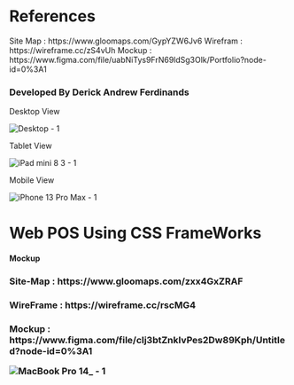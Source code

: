 <h1>References</h1>
Site Map : https://www.gloomaps.com/GypYZW6Jv6
Wirefram : https://wireframe.cc/zS4vUh
Mockup : https://www.figma.com/file/uabNiTys9FrN69ldSg3Olk/Portfolio?node-id=0%3A1

<h3>Developed By Derick Andrew Ferdinands</h3>

Desktop View

![Desktop - 1](https://user-images.githubusercontent.com/101160326/190047547-8df35f03-2431-4e23-b141-0944e95b7daf.png)

Tablet View

![iPad mini 8 3 - 1](https://user-images.githubusercontent.com/101160326/190048152-0b4bb418-f612-42b5-b25f-4b0ccbd0ae56.png)

Mobile View

![iPhone 13 Pro Max - 1](https://user-images.githubusercontent.com/101160326/190048176-1f99002d-c2af-4df9-9166-479b6b014257.png)


<h1> Web POS Using CSS FrameWorks</h1>
<h4>Mockup</h4>

<h3> Site-Map : https://www.gloomaps.com/zxx4GxZRAF </h3>

<h3> WireFrame : https://wireframe.cc/rscMG4</h3>

<h3> Mockup : https://www.figma.com/file/cIj3btZnkIvPes2Dw89Kph/Untitled?node-id=0%3A1 </3>

![MacBook Pro 14_ - 1](https://user-images.githubusercontent.com/101160326/190312299-09d9782a-48e0-4fa8-b736-efa46c55882a.png)
